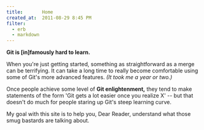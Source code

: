 ```yaml
---
title:       Home
created_at:  2011-08-29 8:45 PM
filter:
  - erb
  - markdown
---
```


<!-- ## Introduction -->

**Git is [in]famously hard to learn.**

When you're just getting started, something as straightforward as a merge can be terrifying. It can take a long time to really become comfortable using some of Git's more advanced features.  *(It took me a year or two.)*

Once people achieve some level of **Git enlightenment,** they tend to make statements of the form 'Git gets a lot easier once you realize X' -- but that doesn't do much for people staring up Git's steep learning curve.

My goal with this site is to help you, Dear Reader, understand what those smug bastards are talking about.

